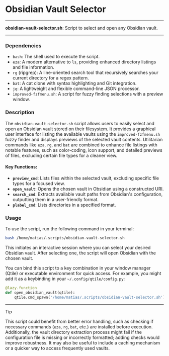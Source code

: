 # Obsidian Vault Selector

---

**obsidian-vault-selector.sh**: Script to select and open any Obsidian vault.

---

### Dependencies

- `bash`: The shell used to execute the script.
- `eza`: A modern alternative to `ls`, providing enhanced directory listings and file information.
- `rg` (ripgrep): A line-oriented search tool that recursively searches your current directory for a regex pattern.
- `bat`: A cat clone with syntax highlighting and Git integration.
- `jq`: A lightweight and flexible command-line JSON processor.
- `improved-fzfmenu.sh`: A script for fuzzy finding selections with a preview window.

### Description

The `obsidian-vault-selector.sh` script allows users to easily select and open an Obsidian vault stored on their filesystem. It provides a graphical user interface for listing the available vaults using the `improved-fzfmenu.sh` fuzzy finder and displays previews of the selected vault contents. Utilitarian commands like `eza`, `rg`, and `bat` are combined to enhance file listings with notable features, such as color-coding, icon support, and detailed previews of files, excluding certain file types for a cleaner view.

#### Key Functions:
- **`preview_cmd`**: Lists files within the selected vault, excluding specific file types for a focused view.
- **`open_vault`**: Opens the chosen vault in Obsidian using a constructed URI.
- **`search_cmd`**: Extracts available vault paths from Obsidian's configuration, outputting them in a user-friendly format.
- **`plabel_cmd`**: Lists directories in a specified format.

### Usage

To use the script, run the following command in your terminal:

```bash
bash /home/matias/.scripts/obsidian-vault-selector.sh
```

This initiates an interactive session where you can select your desired Obsidian vault. After selecting one, the script will open Obsidian with the chosen vault.

You can bind this script to a key combination in your window manager (Qtile) or executable environment for quick access. For example, you might add it as a keybinding in your `~/.config/qtile/config.py`:

```python
@lazy.function
def open_obsidian_vault(qtile):
    qtile.cmd_spawn('/home/matias/.scripts/obsidian-vault-selector.sh')
```

---

> [!TIP]
> This script could benefit from better error handling, such as checking if necessary commands (`eza`, `rg`, `bat`, etc.) are installed before execution. Additionally, the vault directory extraction process might fail if the configuration file is missing or incorrectly formatted; adding checks would improve robustness. It may also be useful to include a caching mechanism or a quicker way to access frequently used vaults.